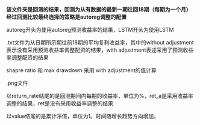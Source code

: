 **该文件夹是回测的结果，回测为从有数据的最新一期往回18期（每期为一个月）经过回测比较最终选择的策略是autoreg调整的配置**

autoreg开头为使用autoreg预测收益率的结果，LSTM开头为使用LSTM

.txt文件为从日期所示期往前18期的平均复利收益率，其中的without adjustment表示没有采用预测收益率调整配资的结果，with adjustment表述采用了预测收益率调整配资的结果

shapre ratio 和 max drawdown 采用 with adjustment的值计算

.png文件

以return_rate结尾的是回测期间内每期的收益率，单位为%，ret_a是采用收益率调整的结果，ret是没有采用收益率调整的结果

以value结尾的是累计净值，单位为1。时间随增长趋势方向增加。
